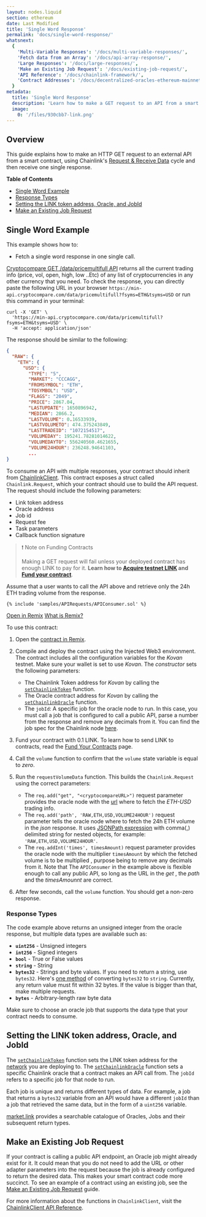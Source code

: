 ```yaml
---
layout: nodes.liquid
section: ethereum
date: Last Modified
title: 'Single Word Response'
permalink: 'docs/single-word-response/'
whatsnext:
  {
    'Multi-Variable Responses': '/docs/multi-variable-responses/',
    'Fetch data from an Array': '/docs/api-array-response/',
    'Large Responses': '/docs/large-responses/',
    'Make an Existing Job Request': '/docs/existing-job-request/',
    'API Reference': '/docs/chainlink-framework/',
    'Contract Addresses': '/docs/decentralized-oracles-ethereum-mainnet/',
  }
metadata:
  title: 'Single Word Response'
  description: 'Learn how to make a GET request to an API from a smart contract, using Chainlink.'
  image:
    0: '/files/930cbb7-link.png'
---
```


## Overview

This guide explains how to make an HTTP GET request to an external API from a smart contract, using Chainlink's [Request & Receive Data](/docs/request-and-receive-data/) cycle and then receive one single response.

**Table of Contents**

- [Single Word Example](#single-word-example)
- [Response Types](#response-types)
- [Setting the LINK token address, Oracle, and JobId](#setting-the-link-token-address-oracle-and-jobid)
- [Make an Existing Job Request](#make-an-existing-job-request)

## Single Word Example

This example shows how to:

- Fetch a single word response in one single call.

[Cryptocompare GET /data/pricemultifull API](https://min-api.cryptocompare.com/documentation?key=Price&cat=multipleSymbolsFullPriceEndpoint) returns all the current trading info (price, vol, open, high, low ..Etc) of any list of cryptocurrencies in any other currency that you need. To check the response, you can directly paste the following URL in your browser `https://min-api.cryptocompare.com/data/pricemultifull?fsyms=ETH&tsyms=USD` or run this command in your terminal:

```curl
curl -X 'GET' \
  'https://min-api.cryptocompare.com/data/pricemultifull?fsyms=ETH&tsyms=USD' \
  -H 'accept: application/json'
```

The response should be similar to the following:

```json
{
  "RAW": {
    "ETH": {
      "USD": {
        "TYPE": "5",
        "MARKET": "CCCAGG",
        "FROMSYMBOL": "ETH",
        "TOSYMBOL": "USD",
        "FLAGS": "2049",
        "PRICE": 2867.04,
        "LASTUPDATE": 1650896942,
        "MEDIAN": 2866.2,
        "LASTVOLUME": 0.16533939,
        "LASTVOLUMETO": 474.375243849,
        "LASTTRADEID": "1072154517",
        "VOLUMEDAY": 195241.78281014622,
        "VOLUMEDAYTO": 556240560.4621655,
        "VOLUME24HOUR": 236248.94641103,
        ...
}
```

To consume an API with multiple responses, your contract should inherit from [ChainlinkClient](https://github.com/smartcontractkit/chainlink/blob/master/contracts/src/v0.8/ChainlinkClient.sol). This contract exposes a struct called `Chainlink.Request`, which your contract should use to build the API request. The request should include the following parameters:

- Link token address
- Oracle address
- Job id
- Request fee
- Task parameters
- Callback function signature

> ❗️ Note on Funding Contracts
>
> Making a GET request will fail unless your deployed contract has enough LINK to pay for it. **Learn how to [Acquire testnet LINK](../acquire-link/) and [Fund your contract](../fund-your-contract/)**.

Assume that a user wants to call the API above and retrieve only the 24h ETH trading volume from the response.

```solidity Kovan
{% include 'samples/APIRequests/APIConsumer.sol' %}
```

<div class="remix-callout">
    <a href="https://remix.ethereum.org/#url=https://docs.chain.link/samples/APIRequests/APIConsumer.sol" target="_blank" >Open in Remix</a>
    <a href="/docs/conceptual-overview/#what-is-remix" >What is Remix?</a>
</div>

To use this contract:

1. Open the [contract in Remix](https://remix.ethereum.org/#url=https://docs.chain.link/samples/APIRequests/APIConsumer.sol).

1. Compile and deploy the contract using the Injected Web3 environment. The contract includes all the configuration variables for the _Kovan_ testnet. Make sure your wallet is set to use _Kovan_. The _constructor_ sets the following parameters:

   - The Chainlink Token address for _Kovan_ by calling the [`setChainlinkToken`](/docs/chainlink-framework/#setchainlinktoken) function.
   - The Oracle contract address for _Kovan_ by calling the [`setChainlinkOracle`](/docs/chainlink-framework/#setchainlinkoracle) function.
   - The `jobId`: A specific job for the oracle node to run. In this case, you must call a job that is configured to call a public API, parse a number from the response and remove any decimals from it. You can find the job spec for the Chainlink node [here](/docs/direct-request-get-uint256/).

1. Fund your contract with 0.1 LINK. To learn how to send LINK to contracts, read the [Fund Your Contracts](/docs/fund-your-contract/) page.

1. Call the `volume` function to confirm that the `volume` state variable is equal to _zero_.

1. Run the `requestVolumeData` function. This builds the `Chainlink.Request` using the correct parameters:

   - The `req.add("get", "<cryptocompareURL>")` request parameter provides the oracle node with the [url](https://min-api.cryptocompare.com/data/pricemultifull?fsyms=ETH&tsyms=USD) where to fetch the _ETH-USD_ trading info.
   - The `req.add('path', 'RAW,ETH,USD,VOLUME24HOUR')` request parameter tells the oracle node where to fetch the 24h ETH volume in the _json_ response. It uses [JSONPath expression](https://jsonpath.com/) with comma(,) delimited string for nested objects, for example: `'RAW,ETH,USD,VOLUME24HOUR'`.
   - The `req.addInt('times', timesAmount)` request parameter provides the oracle node with the multiplier `timesAmount` by which the fetched volume is to be multiplied , purpose being to remove any decimals from it.
     Note that The `APIConsumer` in the example above is flexible enough to call any public API, so long as the URL in the _get_ , the _path_ and the _timesAmounnt_ are correct.

1. After few seconds, call the `volume` function. You should get a non-zero response.

### Response Types

The code example above returns an unsigned integer from the oracle response, but multiple data types are available such as:

- **`uint256`** - Unsigned integers
- **`int256`** - Signed integers
- **`bool`** - True or False values
- **`string`** - String
- **`bytes32`** - Strings and byte values. If you need to return a string, use `bytes32`. Here's [one method](https://gist.github.com/alexroan/a8caf258218f4065894ecd8926de39e7) of converting `bytes32` to `string`. Currently, any return value must fit within 32 bytes. If the value is bigger than that, make multiple requests.
- **`bytes`** - Arbitrary-length raw byte data

Make sure to choose an oracle job that supports the data type that your contract needs to consume.

## Setting the LINK token address, Oracle, and JobId

The [`setChainlinkToken`](/docs/chainlink-framework/#setchainlinktoken) function sets the LINK token address for the [network](/docs/link-token-contracts/) you are deploying to. The [`setChainlinkOracle`](/docs/chainlink-framework/#setchainlinkoracle) function sets a specific Chainlink oracle that a contract makes an API call from. The `jobId` refers to a specific job for that node to run.

Each job is unique and returns different types of data. For example, a job that returns a `bytes32` variable from an API would have a different `jobId` than a job that retrieved the same data, but in the form of a `uint256` variable.

[market.link](https://market.link/) provides a searchable catalogue of Oracles, Jobs and their subsequent return types.

## Make an Existing Job Request

If your contract is calling a public API endpoint, an Oracle job might already exist for it. It could mean that you do not need to add the URL or other adapter parameters into the request because the job is already configured to return the desired data. This makes your smart contract code more succinct. To see an example of a contract using an existing job, see the [Make an Existing Job Request](../existing-job-request/) guide.

For more information about the functions in `ChainlinkClient`, visit the [ChainlinkClient API Reference](../chainlink-framework/).
